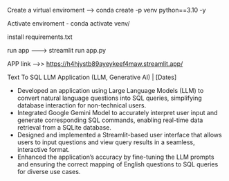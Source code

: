 Create a virtual enviroment --> conda create -p venv python==3.10 -y 

Activate enviroment - conda activate venv/ 

install requirements.txt 

run app ---> streamlit run app.py 


APP link -->> https://h4hjystb89ayeykeef4maw.streamlit.app/


Text To SQL LLM Application (LLM, Generative AI) | [Dates]

*  Developed an application using Large Language Models (LLM) to convert natural language questions into SQL queries, simplifying database interaction for non-technical users.
*  Integrated Google Gemini Model to accurately interpret user input and generate corresponding SQL commands, enabling real-time data retrieval from a SQLite database.
*  Designed and implemented a Streamlit-based user interface that allows users to input questions and view query results in a seamless, interactive format.
*  Enhanced the application’s accuracy by fine-tuning the LLM prompts and ensuring the correct mapping of English questions to SQL queries for diverse use cases.
